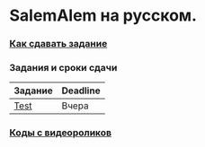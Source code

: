 # SalemAlem на русском.

### [Как сдавать задание](practice/how-to/how-to-submit-rus.md)

### Задания и сроки сдачи
| Задание | Deadline |
| ---      |  ------  |
|[Test](https://codeforces.com/problemset/problem/1469/B?locale=ru)|Вчера|

### [Коды с видеороликов](lectures/code-samples)
